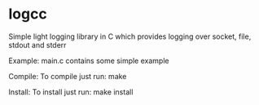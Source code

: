logcc
=====

Simple light logging library in C which provides logging over socket, file, stdout and stderr

Example:
  main.c contains some simple example

Compile:
  To compile just run: make

Install:
  To install just run: make install
  
